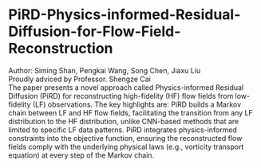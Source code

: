 # PiRD-Physics-informed-Residual-Diffusion-for-Flow-Field-Reconstruction
Author: Siming Shan, Pengkai Wang, Song Chen, Jiaxu Liu \
Proudly adviced by Professor. Shengze Cai \
The paper presents a novel approach called Physics-informed Residual Diffusion (PiRD) for reconstructing high-fidelity (HF) flow fields from low-fidelity (LF) observations. The key highlights are: PiRD builds a Markov chain between LF and HF flow fields, facilitating the transition from any LF distribution to the HF distribution, unlike CNN-based methods that are limited to specific LF data patterns. PiRD integrates physics-informed constraints into the objective function, ensuring the reconstructed flow fields comply with the underlying physical laws (e.g., vorticity transport equation) at every step of the Markov chain. 

